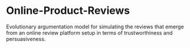 # Online-Product-Reviews
Evolutionary argumentation model for simulating the reviews that emerge from an online review platform setup in terms of trustworthiness and persuasiveness.
